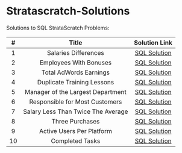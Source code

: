 # Stratascratch-Solutions

Solutions to SQL StrataScratch Problems:
 
| # | Title | Solution Link |
| :---:         |     :---:      |          :---: |
| 1   | Salaries Differences     |  [SQL Solution](https://github.com/umaraj033107/Stratascratch-Solutions/blob/main/Salaries%20Differences.sql)  |
| 2     | Employees With Bonuses       | [SQL Solution](https://github.com/umaraj033107/Stratascratch-Solutions/blob/main/Employees%20With%20Bonuses.sql)     |
|3|Total AdWords Earnings|[SQL Solution](https://github.com/umaraj033107/Stratascratch-Solutions/blob/main/Total%20AdWords%20Earnings.sql)|
|4|Duplicate Training Lessons|[SQL Solution](https://github.com/UmaTheDataScientist/Stratascratch-Solutions/blob/main/Duplicate%20Training%20Lessons.sql)|
|5|Manager of the Largest Department|[SQL Solution](https://github.com/UmaTheDataScientist/Stratascratch-Solutions/blob/main/Manager%20of%20the%20Largest%20Department.sql)|
|6|Responsible for Most Customers|[SQL Solution](https://github.com/UmaTheDataScientist/Stratascratch-Solutions/blob/main/Responsible%20for%20Most%20Customers.sql)
|7|Salary Less Than Twice The Average|[SQL Solution](https://github.com/UmaTheDataScientist/Stratascratch-Solutions/blob/main/Salary%20Less%20Than%20Twice%20The%20Average.sql)
|8|Three Purchases|[SQL Solution](https://github.com/UmaTheDataScientist/Stratascratch-Solutions/blob/main/Three%20Purchases.sql)
|9|Active Users Per Platform| [SQL Solution](https://github.com/UmaTheDataScientist/Stratascratch-Solutions/blob/main/Active%20Users%20Per%20Platform.sql)|
|10|Completed Tasks|[SQL Solution](https://github.com/UmaTheDataScientist/Stratascratch-Solutions/blob/main/Completed%20Tasks.sql)|
